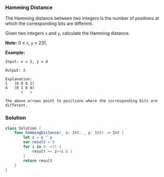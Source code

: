 
### Hamming Distance

The Hamming distance between two integers is the number of positions at which the corresponding bits are different.

Given two integers `x` and `y`, calculate the Hamming distance.

__Note:__
0 ≤ `x`, `y` < 231.

__Example:__
```
Input: x = 1, y = 4

Output: 2

Explanation:
1   (0 0 0 1)
4   (0 1 0 0)
       ↑   ↑

The above arrows point to positions where the corresponding bits are different.
```

### Solution
```Swift
class Solution {
    func hammingDistance(_ x: Int, _ y: Int) -> Int {
        let z = x ^ y
        var result = 0
        for i in 0..<31 {
            result += z>>i & 1
        }
        return result
    }
}
```